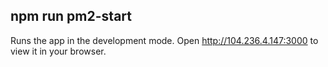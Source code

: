 ## npm run pm2-start

Runs the app in the development mode.
Open http://104.236.4.147:3000 to view it in your browser.
